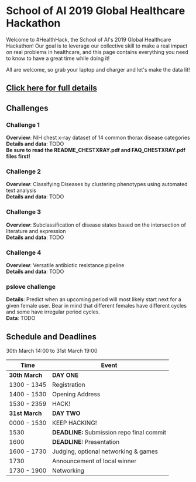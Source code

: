# School of AI 2019 Global Healthcare Hackathon

Welcome to #HealthHack, the School of AI's 2019 Global Healthcare Hackathon!
Our goal is to leverage our collective skill to make a real impact on real problems
in healthcare, and this page contains everything you need to know to have a great time while doing it!

All are welcome, so grab your laptop and charger and let's make the data lit!

## [Click here for full details](../../wiki)

## Challenges

### Challenge 1
**Overview**: NIH chest x-ray dataset of 14 common thorax disease categories  
**Details and data**: TODO  
**Be sure to read the README_CHESTXRAY.pdf and FAQ_CHESTXRAY.pdf files first!**

### Challenge 2
**Overview**: Classifying Diseases by clustering phenotypes using automated text analysis  
**Details and data**: TODO  

### Challenge 3
**Overview**: Subclassification of disease states based on the intersection of literature and expression  
**Details and data**: TODO  

### Challenge 4
**Overview**: Versatile antibiotic resistance pipeline  
**Details and data**: TODO  

### pslove challenge
**Details**: Predict when an upcoming period will most likely start next for a given female user.
Bear in mind that different females have different cycles and some have irregular period cycles.  
**Data**: TODO  


## Schedule and Deadlines

30th March 14:00 to 31st March 19:00

| Time             | Event                                      |
|------------------|--------------------------------------------|
| **30th March**   | **DAY ONE**                                |
| 1300 - 1345      | Registration                               |
| 1400 - 1530      | Opening Address                            |
| 1530 - 2359      | HACK!                                      |
| **31st March**   | **DAY TWO**                                |
| 0000 - 1530      | KEEP HACKING!                              |
| 1530             | **DEADLINE:** Submission repo final commit |
| 1600             | **DEADLINE:** Presentation                 |
| 1600 - 1730      | Judging, optional networking & games       |
| 1730             | Announcement of local winner               |
| 1730 - 1900      | Networking                                 |

